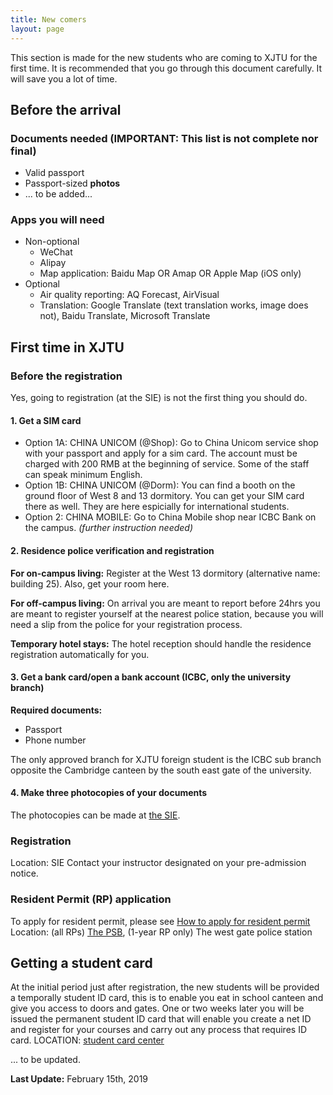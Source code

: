 ```yaml
---
title: New comers
layout: page
---
```

This section is made for the new students who are coming to XJTU for the first time. It is recommended that you go through this document carefully. It will save you a lot of time. 

## Before the arrival 
### Documents needed (IMPORTANT: This list is not complete nor final)
* Valid passport 
* Passport-sized **photos**
* ... to be added... 

### Apps you will need
* Non-optional
  * WeChat
  * Alipay
  * Map application: Baidu Map OR Amap OR Apple Map (iOS only)
* Optional
  * Air quality reporting: AQ Forecast, AirVisual
  * Translation: Google Translate (text translation works, image does not), Baidu Translate, Microsoft Translate

## First time in XJTU

### Before the registration 
Yes, going to registration (at the SIE) is not the first thing you should do. 

#### 1. Get a SIM card
* Option 1A: CHINA UNICOM (@Shop): Go to China Unicom service shop with your passport and apply for a sim card. The account must be charged with 200 RMB at the beginning of service. Some of the staff can speak minimum English. 
* Option 1B: CHINA UNICOM (@Dorm): You can find a booth on the ground floor of West 8 and 13 dormitory. You can get your SIM card there as well. They are here espicially for international students. 
* Option 2: CHINA MOBILE: Go to China Mobile shop near ICBC Bank on the campus. *(further instruction needed)*

#### 2. Residence police verification and registration
**For on-campus living:** Register at the West 13 dormitory (alternative name: building 25). Also, get your room here. 

**For off-campus living:** On arrival you are meant to report before 24hrs you are meant to register yourself at the nearest police station, because you will need a slip from the police for your registration process.

**Temporary hotel stays:** The hotel reception should handle the residence registration automatically for you. 

#### 3. Get a bank card/open a bank account (ICBC, only the university branch)
**Required documents:**
* Passport 
* Phone number 

The only approved branch for XJTU foreign student is the ICBC sub branch opposite the Cambridge canteen by the south east gate of the university. 

#### 4. Make three photocopies of your documents
The photocopies can be made at [the SIE](/locations/xjtu-sie).  

### Registration 
Location: SIE 
Contact your instructor designated on your pre-admission notice. 

### Resident Permit (RP) application
To apply for resident permit, please see [How to apply for resident permit](/guidelines/resident-permit) 
Location: (all RPs) [The PSB](/locations/the-psb), (1-year RP only) The west gate police station

## Getting a student card
At the initial period just after registration, the new students will be provided a temporally student ID card, this is to enable you eat in school canteen and give you access to doors and gates. One or two weeks later you will be issued the permanent student ID card that will enable you create a net ID and register for your courses and carry out any process that requires ID card. 
LOCATION: [student card center](/locations/xjtu-student-card/)

... to be updated. 

**Last Update:** February 15th, 2019